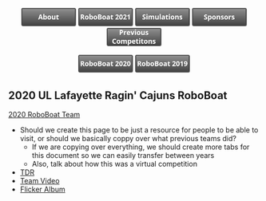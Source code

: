 
<p><center>
  <a href="https://crawlab.github.io/RoboBoat-2021/About"><img src="images/Buttons/About.png" title="About" width="110px" /></a>
  <a href="https://crawlab.github.io/RoboBoat-2021/"><img src="images/Buttons/RoboBoat 2021.png" title="RoboBoat 2021" width="110px" /></a>
  <a href="https://crawlab.github.io/RoboBoat-2021/Simulation"><img src="images/Buttons/Simulations.png" title="Simulations" width="110px" /></a>
  <a href="https://crawlab.github.io/RoboBoat-2021/Sponsors"><img src="images/Buttons/Sponsors.png" title="Sponsors" width="110px" /></a>
  <a href="https://crawlab.github.io/RoboBoat-2021/Previous%20Competitions"><img src="images/Buttons/Previous Competitions.png" title="About" width="110px" /></a>
</center>
</p>

<center>
  <a href="https://crawlab.github.io/RoboBoat-2021/2020"><img src="images/Buttons/2020.png" title="2020" width="110px" /></a>
  <a href="https://crawlab.github.io/RoboBoat-2021/2019"><img src="images/Buttons/2019.png" title="2019" width="110px" /></a>
</center>

## 2020 UL Lafayette Ragin' Cajuns RoboBoat
  [2020 RoboBoat Team](https://crawlab.github.io/RoboBoat-2020/)
  - Should we create this page to be just a resource for people to be able to visit, or should we basically coppy over what previous teams did?
    - If we are copying over everything, we should create more tabs for this document so we can easily transfer between years
    - Also, talk about how this was a virtual competition
  - [TDR](https://crawlab.github.io/RoboBoat-2020/RoboBoat2020_TDR.pdf)
  - [Team Video](https://www.youtube.com/watch?v=4ydxaT9xY8g&list=PLKxxEmtsYTkSW_woiazta4Rid7sNQkOxj&index=6)
  - [Flicker Album](https://www.flickr.com/photos/crawlab/sets/72157709882895992/)